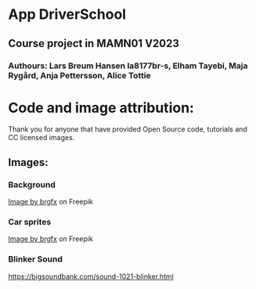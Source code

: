 # App DriverSchool
## Course project in MAMN01 V2023
### Authours: Lars Breum Hansen la8177br-s, Elham Tayebi, Maja Rygård, Anja Pettersson, Alice Tottie

# Code and image attribution:
Thank you for anyone that have provided Open Source code, tutorials and CC licensed images.
## Images:
### Background
<a href="https://www.freepik.com/free-vector/top-view-car-park_5361183.htm#query=parking%20space%202s&position=31&from_view=search&track=robertav1_2_sidr">Image by brgfx</a> on Freepik

### Car sprites
<a href="https://www.freepik.com/free-vector/topview-parked-vehicles_1347950.htm#page=2&query=car%20sprite&position=11&from_view=search&track=robertav1_2_sidr">Image by brgfx</a> on Freepik



### Blinker Sound 
https://bigsoundbank.com/sound-1021-blinker.html



